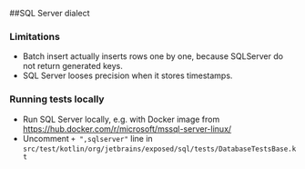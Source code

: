 ##SQL Server dialect  

### Limitations

* Batch insert actually inserts rows one by one, because SQLServer do not return generated keys.  
* SQL Server looses precision when it stores timestamps.

### Running tests locally

* Run SQL Server locally, e.g. with Docker image from 
https://hub.docker.com/r/microsoft/mssql-server-linux/
* Uncomment `+ ",sqlserver"` line in `src/test/kotlin/org/jetbrains/exposed/sql/tests/DatabaseTestsBase.kt`


